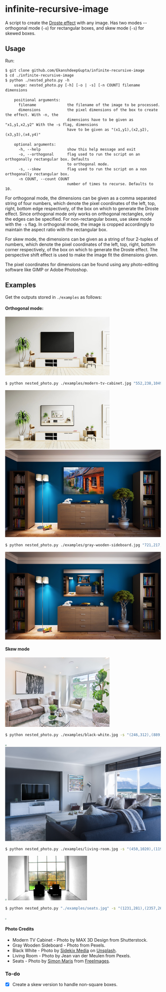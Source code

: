 # infinite-recursive-image
A script to create the [Droste effect](https://en.wikipedia.org/wiki/Droste_effect) with any image. Has two modes -- orthogonal mode (`-o`) for rectangular boxes, and skew mode (`-s`) for skewed boxes. 

## Usage

Run:

```
$ git clone github.com/EkanshdeepGupta/infinite-recursive-image
$ cd ./infinite-recursive-image
$ python ./nested_photo.py -h
    usage: nested_photo.py [-h] [-o | -s] [-n COUNT] filename dimensions

    positional arguments:
      filename              the filename of the image to be processed.
      dimensions            the pixel dimensions of the box to create the effect. With -n, the
                            dimensions have to be given as "x1,y1,x2,y2" With the -s flag, dimensions
                            have to be given as "(x1,y1),(x2,y2),(x3,y3),(x4,y4)"

    optional arguments:
      -h, --help            show this help message and exit
      -o, --orthogonal      flag used to run the script on an orthogonally rectangular box. Defaults
                            to orthogonal mode.
      -s, --skew            flag used to run the script on a non orthogonally rectangular box.
      -n COUNT, --count COUNT
                            number of times to recurse. Defaults to 10.
```

For orthogonal mode, the dimensions can be given as a comma separated string of four numbers, which denote the pixel coordinates of the left, top, right, bottom edge respectively, of the box on which to generate the Droste effect. Since orthogonal mode only works on orthogonal rectangles, only the edges can be specified. For non-rectangular boxes, use skew mode with the `-s` flag. In orthogonal mode, the image is cropped accordingly to maintain the aspect ratio with the rectangular box. 

For skew mode, the dimensions can be given as a string of four 2-tuples of numbers, which denote the pixel coordinates of the left, top, right, bottom corner respectively, of the box on which to generate the Droste effect. The perspective shift effect is used to make the image fit the dimensions given.

The pixel coordinates for dimensions can be found using any photo-editing software like GIMP or Adobe Photoshop.

## Examples

Get the outputs stored in `./examples` as follows:

#### Orthogonal mode:

<img src="examples/modern-tv-cabinet.jpg" alt="test.webp" style="zoom:33%;" />

```bash
$ python nested_photo.py ./examples/modern-tv-cabinet.jpg "552,238,1049,540"
```

<img src="examples/modern-tv-cabinet-output.png" alt="test-output" style="zoom: 33%;" />

<img src="examples/gray-wooden-sideboard.jpg" alt="living-room-tv" style="zoom:80%;" />

```bash
$ python nested_photo.py ./examples/gray-wooden-sideboard.jpg "721,217,1217,550"
```
<img src="examples/gray-wooden-sideboard-output.png" alt="living-room-tv" style="zoom:80%;" />

#### Skew mode

<img src="examples/black-white.jpg" style="zoom: 33%;" />

```bash
$ python nested_photo.py ./examples/black-white.jpg -s "(246,312),(889,456),(887,826),(250,839)"
```
<img src="examples/black-white-output.png" style="zoom:33%;" />

<img src="examples/living-room.jpg" style="zoom: 50%;" />

```bash
$ python nested_photo.py ./examples/living-room.jpg -s "(450,1020),(1196,1036),(1197,1430),(449,1476)"
```
<img src="examples/living-room-output.png" style="zoom:33%;" />

<img src="examples/seats.jpg" style="zoom: 25%;" />

```bash
$ python nested_photo.py "./examples/seats.jpg" -s "(1231,281),(2357,265),(2367,1009), (1244,1025)"
```
<img src="examples/seats-output.png" style="zoom:25%;" />

#### Photo Credits

* Modern TV Cabinet - Photo by MAX 3D Design from Shutterstock.
* Gray Wooden Sideboard - Photo from Pexels.
* Black White - Photo by [Sidekix Media](https://unsplash.com/@sidekix?utm_source=unsplash&utm_medium=referral&utm_content=creditCopyText) on [Unsplash](https://unsplash.com/s/photos/living-room?utm_source=unsplash&utm_medium=referral&utm_content=creditCopyText).
* Living Room - Photo by Jean van der Meulen from Pexels.
* Seats - Photo by <a href="https://freeimages.com/photographer/mrmaris-50513">Simon Maris</a> from <a href="https://freeimages.com">FreeImages</a>.


### To-do

- [x] Create a skew version to handle non-square boxes.
